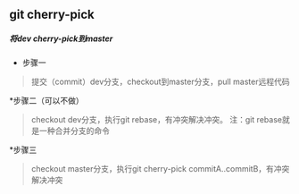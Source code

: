 ## git cherry-pick

##### 将dev cherry-pick到master

* 步骤一
> 提交（commit）dev分支，checkout到master分支，pull master远程代码

*步骤二（可以不做）
>checkout dev分支，执行git rebase，有冲突解决冲突。
注：git rebase就是一种合并分支的命令

*步骤三
>checkout master分支，执行git cherry-pick commitA..commitB，有冲突解决冲突
